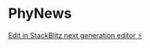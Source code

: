 # PhyNews

[Edit in StackBlitz next generation editor ⚡️](https://stackblitz.com/~/github.com/AndreaBContarini/PhyNews)